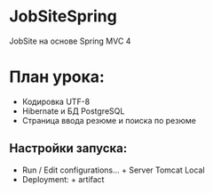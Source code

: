 JobSiteSpring
=============

JobSite на основе Spring MVC 4

План урока:
===========
* Кодировка UTF-8
* Hibernate и БД PostgreSQL
* Страница ввода резюме и поиска по резюме

Настройки запуска:
------------------
* Run / Edit configurations... + Server Tomcat Local
* Deployment: + artifact
